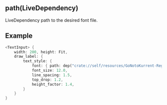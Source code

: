 ## path(LiveDependency)
LiveDependency path to the desired font file.
## Example
```rust
<TextInput> {
	width: 200, height: Fit,
	draw_label: {
		text_style: {
			font: { path: dep("crate://self/resources/GoNotoKurrent-Regular.ttf"),	
			font_size: 12.0,
			line_spacing: 1.5,
			top_drop: 1.2,
			height_factor: 1.4,
		}
	}
}
```